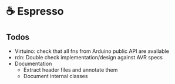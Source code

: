 # ☕️ Espresso

## Todos

- Virtuino: check that all fns from Arduino public API are available
- rdn: Double check implementation/design against AVR specs
- Documentation
    - Extract header files and annotate them
    - Document internal classes

